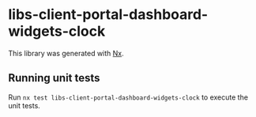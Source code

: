 # libs-client-portal-dashboard-widgets-clock

This library was generated with [Nx](https://nx.dev).

## Running unit tests

Run `nx test libs-client-portal-dashboard-widgets-clock` to execute the unit tests.
